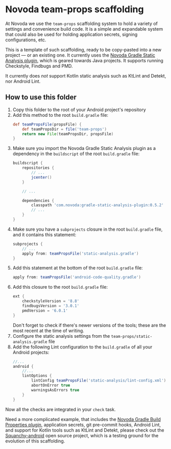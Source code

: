 # Novoda team-props scaffolding

At Novoda we use the `team-props` scaffolding system to hold a variety of settings and convenience build code.
It is a simple and expandable system that could also be used for holding application secrets, signing configurations, etc.

This is a template of such scaffolding, ready to be copy-pasted into a new project — or an existing one. It currently uses
the [Novoda Gradle Static Analysis plugin](https://github.com/novoda/gradle-static-analysis-plugin), which is geared
towards Java projects. It supports running Checkstyle, Findbugs and PMD.

It currently does _not_ support Kotlin static analysis such as KtLint and Detekt, nor Android Lint.

## How to use this folder

 1. Copy this folder to the root of your Android project's repository
 2. Add this method to the root `build.gradle` file:
    ```gradle
    def teamPropsFile(propsFile) {
        def teamPropsDir = file('team-props')
        return new File(teamPropsDir, propsFile)
    }
    ```
 3. Make sure you import the Novoda Gradle Static Analysis plugin as a dependency in the `buildscript` of the root `build.gradle` file:
    ```gradle
    buildscript {
        repositories {
            // ...
            jcenter()
        }

        // ...

        dependencies {
            classpath 'com.novoda:gradle-static-analysis-plugin:0.5.2'
            // ...
        }
    }
    ```
 4. Make sure you have a `subprojects` closure in the root `build.gradle` file, and it contains this statement:
    ```gradle
    subprojects {
        // ...
        apply from: teamPropsFile('static-analysis.gradle')
    }
    ```
 4. Add this statement at the bottom of the root `build.gradle` file:
    ```gradle
    apply from: teamPropsFile('android-code-quality.gradle')
    ```
 5. Add this closure to the root `build.gradle` file:
    ```gradle
    ext {
        checkstyleVersion = '8.8'
        findbugsVersion = '3.0.1'
        pmdVersion = '6.0.1'
    }
    ```
    Don't forget to check if there's newer versions of the tools; these are the most recent at the time of writing.
 6. Configure the static analysis settings from the `team-props/static-analysis.gradle` file
 7. Add the following Lint configuration to the `build.gradle` of all your Android projects:
    ```gradle
    //...
    android {
        //...
        lintOptions {
            lintConfig teamPropsFile('static-analysis/lint-config.xml')
            abortOnError true
            warningsAsErrors true
        }
    }
    ```

Now all the checks are integrated in your `check` task.

Need a more complicated example, that includes the [Novoda Gradle Build Properties plugin](https://github.com/novoda/gradle-build-properties-plugin), application secrets, git pre-commit hooks, Android Lint, and support for Kotlin tools such as KtLint and Detekt, please check out the [Squanchy-android](https://github.com/squanchy-dev/squanchy-android/) open source project, which is a testing ground for the evolution of this scaffolding.
